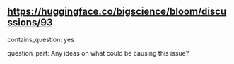 ## https://huggingface.co/bigscience/bloom/discussions/93

contains_question: yes

question_part: Any ideas on what could be causing this issue?